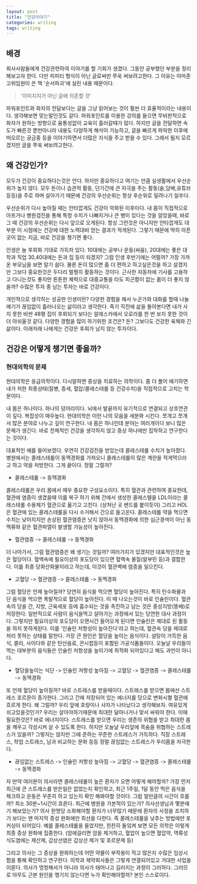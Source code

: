 ```yaml
---
layout: post
title: "건강이야기"
categories: writing
tags: writing
---
```


## 배경
회사사람들에게 건강관련하여 이야기를 할 기회가 생겼다. 그동안 공부했던 부분을 정리해보고자 한다. 다만 피피티 형식이 아닌 글로써만 쭈욱 써보려고한다. 그 이유는 아마존 고위임원이 쓴 책 '순서파괴'에 실린 내용 때문이다. 
> '이미지지가 아닌 글에 의존할 것' 

파워포인트와 화자의 전달보다는 글을 그냥 읽어보는 것이 훨씬 더 효율적이라는 내용이다. 생각해보면 맞는말인것도 같다. 파워포인트를 이용한 강의를 들으면 무비판적으로 화자가 원하는 방향으로 융통성없이 교육이 흘러갈때가 많다. 하지만 글을 전달하면 속도가 빠른것 뿐만아니라 내용도 다양하게 해석이 가능하고, 글을 빠르게 파악한 이후에 떠오르는 궁금중 등을 이야기하면서 더많은 지식을 주고 받을 수 있다. 그래서 될지 모르겠지만 글을 쭈욱 써보려고한다.

## 왜 건강인가?
모두가 건강이 중요하다는것은 안다. 하지만 중요하다고 여기는 만큼 실생활에서 우선순위가 높지 않다. 모두 돈이나 습관적 활동, 단기간에 큰 자극을 주는 활동(술,담배,유튜브 등등)을 주로 하며 살아가기 때문에 건강의 우선순위는 항상 후순위로 밀려나기 일쑤다. 

우선순위가 다시 높아질 때는 안타깝게도 건강이 악화된 이후이다. 내 몸이 직접적으로 아프거나 병원검진을 통해 특정 수치가 나빠지거나 큰 병이 있다는 것을 알았을때, 바로 그 때 건강의 우선순위는 다시 앞으로 오게된다. 항상 그런것은 아니지만 안타깝게도 대부분 이 시점에는 건강에 대한 노력대비 얻는 결과가 적게된다. 그렇기 때문에 딱히 아픈곳이 없는 지금, 바로 건강을 챙기면 좋다. 

인생은 늘 후회화 기대로 가득차 있다. 10대에는 공부나 운동(싸움), 20대에는 좋은 대학과 직업 30,40대에는 돈과 집 등이 되겠지? 그럼 인생 후반기에는 어떨까? 가장 가까운 부모님을 보면 알기 쉽다. 물론 돈이 많으면 좀 더 편하고 하고싶은것을 하고 살겠지만 그보다 중요한것은 두다리 멀쩡히 활동하는 것이다. 근사한 자동차에 기사를 고용하고 다니는것도 좋지만 튼튼한 체력으로 대중교통을 타도 피곤함이 없는 몸이 더 좋지 않을까? 수많은 투자 중 남는 투자는 바로 건강이다.

개인적으로 생각하는 성공한 인생이란? 다양한 경험을 해서 누군가와 대화를 할때 나눌 얘기가 끊임없이 흘러나오는 삶이라고 생각한다. 죽기 직전에 삶을 돌아본다면 내가 사지 못한 비싼 48평 집이 후회되기 보다는 알래스카에서 오로라를 한 번 보지 못한 것이 더 아쉬울것 같다. 다양한 경험을 많이 하기위한 조건은? 돈? 그보다도 건강한 육체와 긴 삶이다. 이래저래 나에게는 건강은 후회가 남지 않는 투자이다.

##  건강은 어떻게 챙기면 좋을까?

### 현대의학의 문제
현대의학은 응급의학이다. 다시말하면 증상을 치료하는 의학이다. 좀 더 풀어 얘기하면 내가 처한 최종상태(질병, 증세, 혈압/콜레스테롤 등 건강수치)을 직접적으로 고치는 학문이다. 

내 몸은 하나이다. 하나의 덩어리이다. 뇌에서 발끝까지 유기적으로 연결되고 상호연관이 깊다. 복잡성이 매우높다. 현대의학은 이런 나의 모음을 세분화 시킨다. 쪼개고 쪼개서 많은 분야로 나누고 깊이 연구한다. 내 몸은 하나인데 분야는 여러개이다 보니 많은 문제가 생긴다. 바로 전체적인 건강을 생각하지 않고 증상 하나에만 집착하고 연구한다는 것이다.

대표적인 예를 들어보겠다. 우연히 건강검진을 받았는데 콜레스테롤 수치가 높아졌다. 병원에서는 콜레스테롤이 동맥경화를 가져오니 콜레스테롤이 많은 계란을 적게먹으라고 하고 약을 처방한다. 그게 끝이다. 정말 그럴까? 
* 콜레스테롤 -> 동맥경화

콜레스테롤은 우리 몸에서 매우 중요햔 구성요소이다. 특히 혈관과 관련하여 중요한데, 혈관에 염증이 생겼을때 이를 복구 하기 위해 간에서 생성한 콜레스텔을 LDL이라는 콜레스테롤 수용체가 혈관으로 옮기고 고친다. (상처난 곳 밴드를 붙이듯이) 그리고 HDL은 혈관에 있는 콜레스테롤을 다시 수거해서 간으로 들고온다. 콜레스테롤 약을 먹으면 수치는 낮아지지만 손상된 혈관염증은 낫지 않아서 동맥경화에 의한 심근경색이 아닌 동맥류와 같은 혈관파열이 발생할 가능성이 높아진다.
* 혈관염증 -> 콜레스테롤 -> 동맥경화

더 나아가서, 그럼 혈관염증은 왜 생기는 것일까? 여러가지가 있겠지만 대표적인것은 높은 혈당이다. 혈액속에 필요이상의 포도당이 있으면 혈액속 물질(알부민 등)과 결합한다. 이를 최종 당화산화물이라고 하는데, 이것이 혈관벽에 염증을 일으킨다.
* 고혈당 -> 혈관염증 -> 콜레스테롤 -> 동맥경화

그럼 혈당은 언제 높아질까? 당연히 음식을 먹으면 혈당이 높아진다. 특히 탄수화물과 단 음식을 먹으면 폭발적으로 혈당이 높아진다. 이 때 나오는것이 바로 인슐린이다. 혈관속의 당을 간, 지방, 근육세포 등에 흡수되는 것을 촉진하고 남는 것은 중성지방(똥배)로 저장한다. 일반적으로 사람이 음식을먹고 살아가는 과정에서 있는 당연한 대사 과정이다. 그렇지만 필요이상의 포도당이 오랜시간 들어오게 된다면 인슐린은 제대로 된 활동을 하지 못하게된다. 이를 '인슐린 저항성이 높아진다'라고 하는데, 혈관속 당을 제대로 처리 못하는 상태를 말한다. 가장 큰 원인은 혈당을 높이는 음식이다. 설탕이 가득한 음식, 콜라, 사이다와 같은 탄산음료, 콘시럽등이 포함된 가공식품들이다. 오늘날 우리들이 먹는 대부분의 음식들은 인슐린 저항성을 높이기에 최적화 되어있다고 해도 과언이 아니다.
* 혈당을높이는 식단 -> 인슐린 저항성 높아짐 -> 고혈당 -> 혈관염증 -> 콜레스테롤 -> 동맥경화

또 언제 혈당이 높아질까? 바로 스트레스를 받을때이다. 스트레스를 받으면 몸에선 스트레스 호르몬이 증가한다. 그리고 간에 저장되어 있는 에너지를 당으로 변화시켤 혈관에 흐르게 한다. 왜 그럴까? 우리 앞에 호랑이나 사자가 나타났다고 생각해보자. 여유있게 쉬고있을것인가? 우리는 살아야하기때문에 최대한 달아나거나 맞서 싸워야 한다. 이때 필요한것은? 바로 에너지이다. 스트레스를 받으면 우리는 생존의 위협을 받고 최대한 몸을 깨우고 각성시켜 살 수 있도록 한다. 하지만 오늘날 우리앞에 목숨을 위협하는 스트레스가 있을까? 그렇지는 않지만 그에 준하는 꾸준한 스트레스가 가득하다. 직장 스트레스, 학업 스트레스, 남과 비교하는 문화 등등 정말 끊임없는 스트레스가 우리몸을 자극한다.
* 끊임없는 스트레스 -> 인슐린 저항성 높아짐 -> 고혈당 -> 혈관염증 -> 콜레스테롤 -> 동맥경화

자 만약 여러분이 의사라면 콜레스테롤이 높은 환자가 오면 어떻게 해야할까? 가장 먼저 최근에 큰 스트레스를 받은일은 없었는지 확인하고, 최근 1주일, 1달 동안 먹은 음식을 체크하고 운동은 꾸준히 하고 있는지 확인 해봐야할 것이다. 그럼 얼만큼의 시간이 흐를까? 최소 30분~1시간이 흐른다. 최근에 병원을 가본적이 있는가? 의사선생님과 몇분얘기 해보았는가? 의사 한명당 소화해야할 환자가 너무많기 때문에 환자의 사정을 조치하기 보다는 맨 마지막 증성 완화에만 최선을 다한다. 즉 콜레스테롤을 낮추는 방법에만 포커싱이 되어있다. 예를 콜레스테롤을 들었지만, 찬찬히 돌잌켜 보면 모든 의학은 이렇게 최종 증상 완화에 집중한다. (암에걸리면 암을 제거하고, 혈압이 높으면 혈압약, 역류성 식도염에는 제산제, 갑상선염은 갑상선 제거 및 호르몬제 등)

그리고 의사는 그 증상을 완화하는데 어떤 약물이 부작용이 적고 많은지 수많은 임상시험을 통해 확인하고 연구한다. 의학과 제약회사들은 그렇게 연결되어있고 거대한 사업을 이룬다. 의사가 멍청해서가 아니라 의사가 태어나고 길러지는 과정이 그러하다. 그러므로 아무도 근본 원인을 챙기지 않는다면 누가 확인해야할까? 본인 스스로이다.
